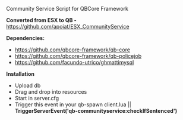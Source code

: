 Community Service Script for QBCore Framework 


**Converted from ESX to QB -** https://github.com/apoiat/ESX_CommunityService

**Dependencies:**
- https://github.com/qbcore-framework/qb-core
- https://github.com/qbcore-framework/qb-policejob
- https://github.com/facundo-utrico/ghmattimysql

**Installation**
- Upload db
- Drag and drop into resources 
- Start in server.cfg
- Trigger this event in your qb-spawn client.lua || **TriggerServerEvent('qb-communityservice:checkIfSentenced')**
